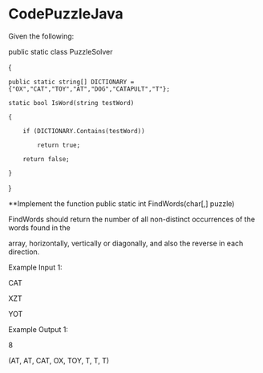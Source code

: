 # CodePuzzleJava
Given the following:

public static class PuzzleSolver

{

    public static string[] DICTIONARY = {"OX","CAT","TOY","AT","DOG","CATAPULT","T"};

    static bool IsWord(string testWord)

    {

        if (DICTIONARY.Contains(testWord))

            return true;

        return false;

    }

}

**Implement the function public static int FindWords(char[,] puzzle)

FindWords should return the number of all non-distinct occurrences of the words found in the 

array, horizontally, vertically or diagonally, and also the reverse in each direction.

Example Input 1:

CAT

XZT

YOT

Example Output 1:

8

(AT, AT, CAT, OX, TOY, T, T, T)
